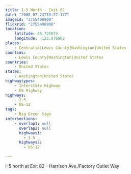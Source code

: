 ```yaml
---
title: I-5 North - Exit 82
date: "2008-07-24T10:37:17Z"
imageid: "2755498900"
flickrid: "2755498900"
location:
    latitude: 46.725073
    longitude: -122.976902
places:
    - Centralia|Lewis County|Washington|United States
counties:
    - Lewis County|Washington|United States
countries:
    - United States
states:
    - Washington|United States
highwaytypes:
    - Interstate Highway
    - US Highway
highways:
    - I-5
    - US-12
tags:
    - Big Green Sign
intersections:
    - overlap1: null
      overlap2: null
      highways1:
        - I-5
      highways2:
        - US-12

---
```

I-5 north at Exit 82 - Harrison Ave./Factory Outlet Way